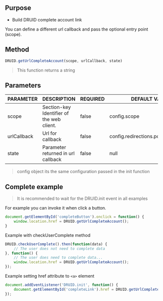 ## Purpose

- Build DRUID complete account link

You can define a different url callback and pass the optional entry point (scope).

## Method

```javascript
DRUID.getUrlCompleteAccount(scope, urlCallback, state)
```
> This function returns a string

## Parameters

| PARAMETER   | DESCRIPTION                               | REQUIRED | DEFAULT VALUE                        |
|-------------|-------------------------------------------|----------|--------------------------------------|
| scope       | Section-key Identifier of the web client. | false    | config.scope                         |
| urlCallback | Url for callback                          | false    | config.redirections.postEditAccount  |
| state       | Parameter returned in url callback        | false    | null                                 |

> config object its the same configuration passed in the init function

## Complete example

> It is recommended to wait for the DRUID.init event in all examples

For example you can invoke it when click a button.

```javascript
document.getElementById('completeButton').onclick = function() {
	window.location.href = DRUID.getUrlCompleteAccount();
}
```

Example with checkUserComplete method
```javascript
DRUID.checkUserComplete().then(function(data) {
	// The user does not need to complete data
}, function() {
	// The user does need to complete data...
	window.location.href = DRUID.getUrlCompleteAccount();
});
```

Example setting href attribute to `<a>` element
```javascript
document.addEventListener('DRUID.init', function() {
	document.getElementById('completeLink').href = DRUID.getUrlCompleteAccount();
});
```
